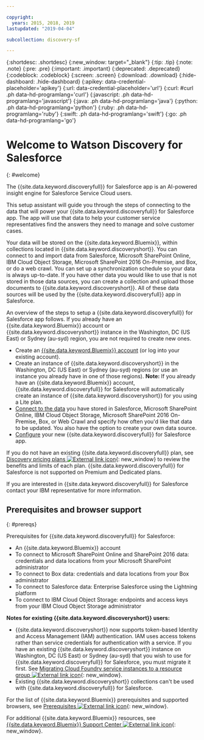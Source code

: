 ```yaml
---

copyright:
  years: 2015, 2018, 2019
lastupdated: "2019-04-04"

subcollection: discovery-sf

---
```


{:shortdesc: .shortdesc}
{:new_window: target="_blank"}
{:tip: .tip}
{:note: .note}
{:pre: .pre}
{:important: .important}
{:deprecated: .deprecated}
{:codeblock: .codeblock}
{:screen: .screen}
{:download: .download}
{:hide-dashboard: .hide-dashboard}
{:apikey: data-credential-placeholder='apikey'} 
{:url: data-credential-placeholder='url'}
{:curl: #curl .ph data-hd-programlang='curl'}
{:javascript: .ph data-hd-programlang='javascript'}
{:java: .ph data-hd-programlang='java'}
{:python: .ph data-hd-programlang='python'}
{:ruby: .ph data-hd-programlang='ruby'}
{:swift: .ph data-hd-programlang='swift'}
{:go: .ph data-hd-programlang='go'}

# Welcome to Watson Discovery for Salesforce
{: #welcome}

The {{site.data.keyword.discoveryfull}} for Salesforce app is an AI-powered insight engine for Salesforce Service Cloud users. 

This setup assistant will guide you through the steps of connecting to the data that will power your {{site.data.keyword.discoveryfull}} for Salesforce app. The app will use that data to help your customer service representatives find the answers they need to manage and solve customer cases. 

Your data will be stored on the {{site.data.keyword.Bluemix}}, within collections located in {{site.data.keyword.discoveryshort}}. You can connect to and import data from Salesforce, Microsoft SharePoint Online, IBM Cloud Object Storage, Microsoft SharePoint 2016 On-Premise, and Box, or do a web crawl. You can set up a synchronization schedule so your data is always up-to-date. If you have other data you would like to use that is not stored in those data sources, you can create a collection and upload those documents to {{site.data.keyword.discoveryshort}}. All of these data sources will be used by the {{site.data.keyword.discoveryfull}} app in Salesforce.

An overview of the steps to setup a {{site.data.keyword.discoveryfull}} for Salesforce app follows. If you already have an {{site.data.keyword.Bluemix}} account or {{site.data.keyword.discoveryshort}} instance in the Washington, DC (US East) or Sydney (au-syd) region, you are not required to create new ones.

- Create an [{{site.data.keyword.Bluemix}} account](/docs/services/discovery-sf?topic=discovery-sf-connecting#cloud) (or log into your existing account).
- Create an instance of {{site.data.keyword.discoveryshort}} in the Washington, DC (US East) or Sydney (au-syd) regions (or use an instance you already have in one of those regions). **Note:** If you already have an {{site.data.keyword.Bluemix}} account, {{site.data.keyword.discoveryfull}} for Salesforce will automatically create an instance of {{site.data.keyword.discoveryshort}} for you using a Lite plan.
- [Connect to the data](/docs/services/discovery-sf?topic=discovery-sf-sources#sources) you have stored in Salesforce, Microsoft SharePoint Online, IBM Cloud Object Storage, Microsoft SharePoint 2016 On-Premise, Box, or Web Crawl and specify how often you'd like that data to be updated. You also have the option to create your own data source.
- [Configure](/docs/services/discovery-sf?topic=discovery-sf-configureapp#configureapp) your new {{site.data.keyword.discoveryfull}} for Salesforce app.  

If you do not have an existing {{site.data.keyword.discoveryfull}} plan, see [Discovery pricing plans ![External link icon](../../icons/launch-glyph.svg "External link icon")](https://cloud.ibm.com/docs/services/discovery?topic=discovery-discovery-pricing-plans#discovery-pricing-plans){: new_window} to review the benefits and limits of each plan. {{site.data.keyword.discoveryfull}} for Salesforce is not supported on Premium and Dedicated plans.

If you are interested in {{site.data.keyword.discoveryfull}} for Salesforce contact your IBM representative for more information.

## Prerequisites and browser support
{: #prereqs}

Prerequisites for {{site.data.keyword.discoveryfull}} for Salesforce:
- An {{site.data.keyword.Bluemix}} account
- To connect to Microsoft SharePoint Online and SharePoint 2016 data: credentials and data locations from your Microsoft SharePoint administrator
- To connect to Box data: credentials and data locations from your Box administrator
- To connect to Salesforce data: Enterprise Salesforce using the Lightning platform
- To connect to IBM Cloud Object Storage: endpoints and access keys from your IBM Cloud Object Storage administrator

**Notes for existing {{site.data.keyword.discoveryshort}} users:** 
- {{site.data.keyword.discoveryshort}} now supports token-based Identity and Access Management (IAM) authentication. IAM uses access tokens rather than service credentials for authentication with a service. If you have an existing {{site.data.keyword.discoveryshort}} instance on Washington, DC (US East) or Sydney (au-syd) that you wish to use for {{site.data.keyword.discoveryfull}} for Salesforce, you must migrate it first. See [Migrating Cloud Foundry service instances to a resource group ![External link icon](../../icons/launch-glyph.svg "External link icon")](https://cloud.ibm.com/docs/resources?topic=resources-migrate#migrate){: new_window}.
- Existing {{site.data.keyword.discoveryshort}} collections can't be used with {{site.data.keyword.discoveryfull}} for Salesforce.

For the list of {{site.data.keyword.Bluemix}} prerequisites and supported browsers, see [Prerequisites ![External link icon](../../icons/launch-glyph.svg "External link icon")](https://cloud.ibm.com/docs/overview?topic=overview-prereqs-platform#prereqs){: new_window}.

For additional {{site.data.keyword.Bluemix}} resources, see [{{site.data.keyword.Bluemix}} Support Center ![External link icon](../../icons/launch-glyph.svg "External link icon")](https://cloud.ibm.com/unifiedsupport/supportcenter){: new_window}.


